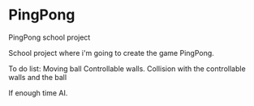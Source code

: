# PingPong
PingPong school project

School project where i'm going to create the game PingPong.


To do list:
Moving ball
Controllable walls.
Collision with the controllable walls and the ball

If enough time AI.
